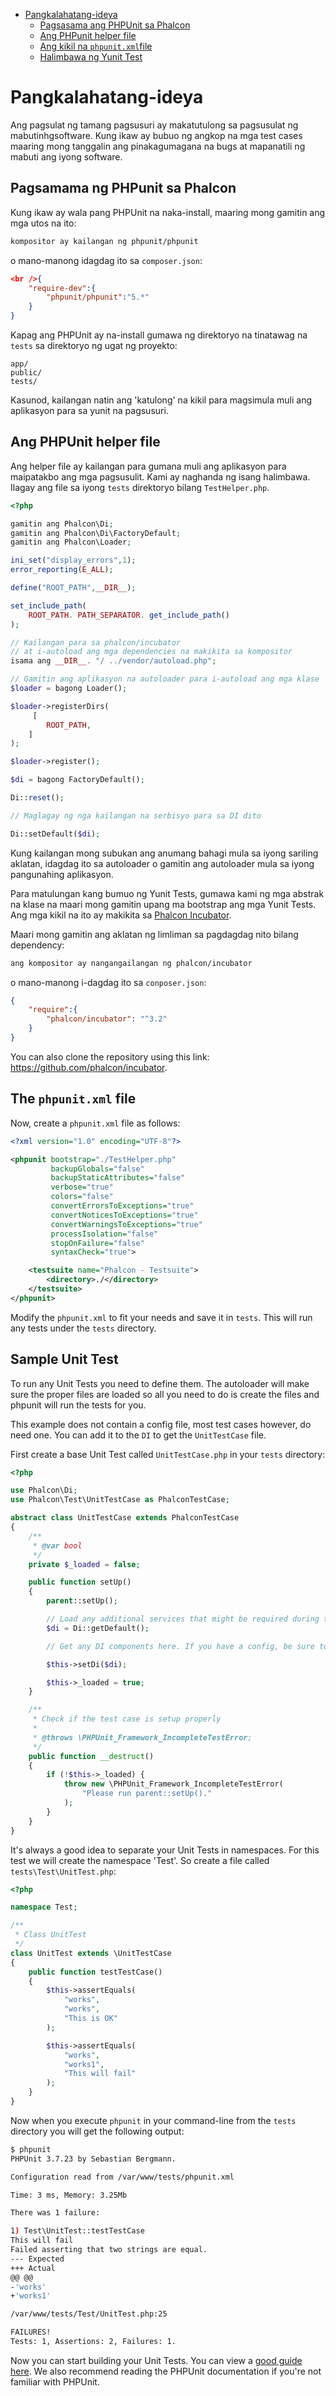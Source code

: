 <div class='article-menu'>
  <ul>
    <li>
      <a href="#overview">Pangkalahatang-ideya</a> <ul>
        <li>
          <a href="#integration">Pagsasama ang PHPUnit sa Phalcon</a>
        </li>
        <li>
          <a href="#unit-helper">Ang PHPunit helper file</a>
        </li>
        <li>
          <a href="#phpunit-config">Ang kikil na <code>phpunit.xml</code>file</a>
        </li>
        <li>
          <a href="#sample">Halimbawa ng Yunit Test</a>
        </li>
      </ul>
    </li>
  </ul>
</div>

<a name='overview'></a>

# Pangkalahatang-ideya

Ang pagsulat ng tamang pagsusuri ay makatutulong sa pagsusulat ng mabutinhgsoftware. Kung ikaw ay bubuo ng angkop na mga test cases maaring mong tanggalin ang pinakagumagana na bugs at mapanatili ng mabuti ang iyong software.

<a name='integration'></a>

## Pagsamama ng PHPunit sa Phalcon

Kung ikaw ay wala pang PHPUnit na naka-install, maaring mong gamitin ang mga utos na ito:

```bash
kompositor ay kailangan ng phpunit/phpunit
```

o mano-manong idagdag ito sa `composer.json`:

```json
<br />{
    "require-dev":{
        "phpunit/phpunit":"5.*"
    }
}
```

Kapag ang PHPUnit ay na-install gumawa ng direktoryo na tinatawag na `tests` sa direktoryo ng ugat ng proyekto:

    app/
    public/
    tests/
    

Kasunod, kailangan natin ang 'katulong' na kikil para magsimula muli ang aplikasyon para sa yunit na pagsusuri.

<a name='unit-helper'></a>

## Ang PHPUnit helper file

Ang helper file ay kailangan para gumana muli ang aplikasyon para maipatakbo ang mga pagsusulit. Kami ay naghanda ng isang halimbawa. Ilagay ang file sa iyong `tests` direktoryo bilang `TestHelper.php`.

```php
<?php

gamitin ang Phalcon\Di;
gamitin ang Phalcon\Di\FactoryDefault;
gamitin ang Phalcon\Loader;

ini_set("display_errors",1);
error_reporting(E_ALL);

define("ROOT_PATH",__DIR__);

set_include_path(
    ROOT_PATH. PATH_SEPARATOR. get_include_path()
);

// Kailangan para sa phalcon/incubator
// at i-autoload ang mga dependencies na makikita sa kompositor
isama ang __DIR__. "/ ../vendor/autoload.php";

// Gamitin ang aplikasyon na autoloader para i-autoload ang mga klase
$loader = bagong Loader();

$loader->registerDirs(
     [
        ROOT_PATH,
    ]
);

$loader->register();

$di = bagong FactoryDefault();

Di::reset();

// Maglagay ng nga kailangan na serbisyo para sa DI dito

Di::setDefault($di);
```

Kung kailangan mong subukan ang anumang bahagi mula sa iyong sariling aklatan, idagdag ito sa autoloader o gamitin ang autoloader mula sa iyong pangunahing aplikasyon.

Para matulungan kang bumuo ng Yunit Tests, gumawa kami ng mga abstrak na klase na maari mong gamitin upang ma bootstrap ang mga Yunit Tests. Ang mga kikil na ito ay makikita sa [Phalcon Incubator](https://github.com/phalcon/incubator).

Maari mong gamitin ang aklatan ng limliman sa pagdagdag nito bilang dependency:

```bash
ang kompositor ay nangangailangan ng phalcon/incubator
```

o mano-manong i-dagdag ito sa `conposer.json`:

```json
{
    "require":{
        "phalcon/incubator": "^3.2"
    }
}
```

You can also clone the repository using this link: https://github.com/phalcon/incubator.

<a name='phpunit-config'></a>

## The `phpunit.xml` file

Now, create a `phpunit.xml` file as follows:

```xml
<?xml version="1.0" encoding="UTF-8"?>

<phpunit bootstrap="./TestHelper.php"
         backupGlobals="false"
         backupStaticAttributes="false"
         verbose="true"
         colors="false"
         convertErrorsToExceptions="true"
         convertNoticesToExceptions="true"
         convertWarningsToExceptions="true"
         processIsolation="false"
         stopOnFailure="false"
         syntaxCheck="true">

    <testsuite name="Phalcon - Testsuite">
        <directory>./</directory>
    </testsuite>
</phpunit>
```

Modify the `phpunit.xml` to fit your needs and save it in `tests`. This will run any tests under the `tests` directory.

<a name='sample'></a>

## Sample Unit Test

To run any Unit Tests you need to define them. The autoloader will make sure the proper files are loaded so all you need to do is create the files and phpunit will run the tests for you.

This example does not contain a config file, most test cases however, do need one. You can add it to the `DI` to get the `UnitTestCase` file.

First create a base Unit Test called `UnitTestCase.php` in your `tests` directory:

```php
<?php

use Phalcon\Di;
use Phalcon\Test\UnitTestCase as PhalconTestCase;

abstract class UnitTestCase extends PhalconTestCase
{
    /**
     * @var bool
     */
    private $_loaded = false;

    public function setUp()
    {
        parent::setUp();

        // Load any additional services that might be required during testing
        $di = Di::getDefault();

        // Get any DI components here. If you have a config, be sure to pass it to the parent

        $this->setDi($di);

        $this->_loaded = true;
    }

    /**
     * Check if the test case is setup properly
     *
     * @throws \PHPUnit_Framework_IncompleteTestError;
     */
    public function __destruct()
    {
        if (!$this->_loaded) {
            throw new \PHPUnit_Framework_IncompleteTestError(
                "Please run parent::setUp()."
            );
        }
    }
}
```

It's always a good idea to separate your Unit Tests in namespaces. For this test we will create the namespace 'Test'. So create a file called `tests\Test\UnitTest.php`:

```php
<?php

namespace Test;

/**
 * Class UnitTest
 */
class UnitTest extends \UnitTestCase
{
    public function testTestCase()
    {
        $this->assertEquals(
            "works",
            "works",
            "This is OK"
        );

        $this->assertEquals(
            "works",
            "works1",
            "This will fail"
        );
    }
}
```

Now when you execute `phpunit` in your command-line from the `tests` directory you will get the following output:

```bash
$ phpunit
PHPUnit 3.7.23 by Sebastian Bergmann.

Configuration read from /var/www/tests/phpunit.xml

Time: 3 ms, Memory: 3.25Mb

There was 1 failure:

1) Test\UnitTest::testTestCase
This will fail
Failed asserting that two strings are equal.
--- Expected
+++ Actual
@@ @@
-'works'
+'works1'

/var/www/tests/Test/UnitTest.php:25

FAILURES!
Tests: 1, Assertions: 2, Failures: 1.
```

Now you can start building your Unit Tests. You can view a [good guide here](http://blog.stevensanderson.com/2009/08/24/writing-great-unit-tests-best-and-worst-practises/). We also recommend reading the PHPUnit documentation if you're not familiar with PHPUnit.
